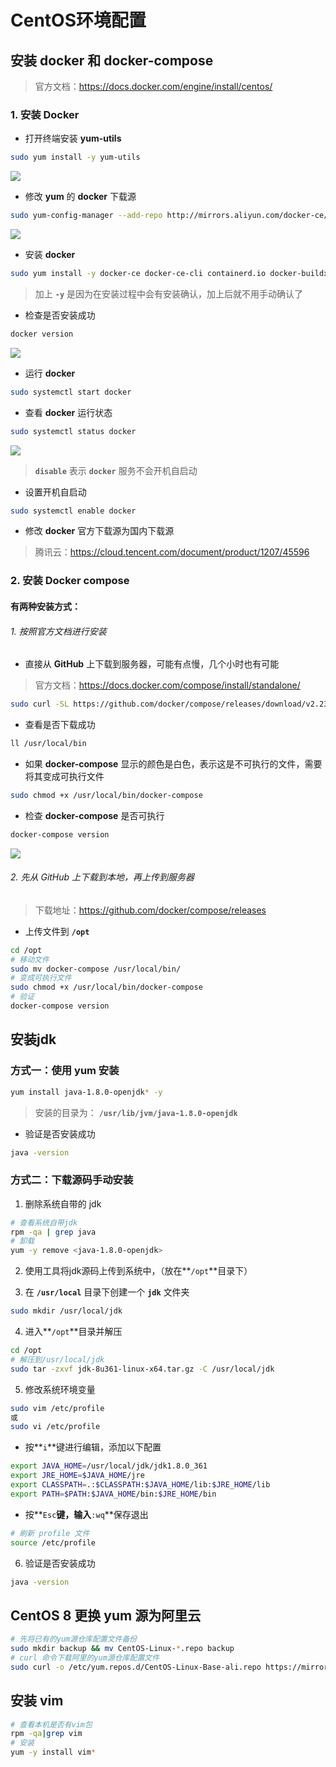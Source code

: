 # CentOS环境配置

##  安装 docker 和 docker-compose

> 官方文档：https://docs.docker.com/engine/install/centos/

### 1. 安装 Docker

- 打开终端安装 **yum-utils**


```bash
sudo yum install -y yum-utils
```

![](https://cdn.jsdelivr.net/gh/L1102/pictures/img/image-202311211511630.png)

- 修改 **yum** 的 **docker** 下载源

 ```bash
sudo yum-config-manager --add-repo http://mirrors.aliyun.com/docker-ce/linux/centos/docker-ce.repo
 ```

![](https://cdn.jsdelivr.net/gh/L1102/pictures/img/image-20231103003038221.png)

- 安装 **docker**

```bash
sudo yum install -y docker-ce docker-ce-cli containerd.io docker-buildx-plugin docker-compose-plugin
```

> 加上 **`-y`** 是因为在安装过程中会有安装确认，加上后就不用手动确认了

- 检查是否安装成功

 ```bash
docker version
 ```

![](https://cdn.jsdelivr.net/gh/L1102/pictures/img/image-20231103003901115.png)

- 运行 **docker**

 ```bash
sudo systemctl start docker
 ```

- 查看 **docker** 运行状态

 ```bash
sudo systemctl status docker
 ```

![](https://cdn.jsdelivr.net/gh/L1102/pictures/img/image-20231103004133571.png)

> **`disable`** 表示 **`docker`** 服务不会开机自启动

- 设置开机自启动

 ```bash
sudo systemctl enable docker
 ```

- 修改 **docker** 官方下载源为国内下载源

> 腾讯云：https://cloud.tencent.com/document/product/1207/45596

### 2. 安装 Docker compose

#### 有两种安装方式：

###### 1. 按照官方文档进行安装

- 直接从 **GitHub** 上下载到服务器，可能有点慢，几个小时也有可能

> 官方文档：https://docs.docker.com/compose/install/standalone/

```bash
sudo curl -SL https://github.com/docker/compose/releases/download/v2.23.3/docker-compose-linux-x86_64 -o /usr/local/bin/docker-compose
```

- 查看是否下载成功

```bash
ll /usr/local/bin
```

- 如果 **docker-compose** 显示的颜色是白色，表示这是不可执行的文件，需要将其变成可执行文件

```bash
sudo chmod +x /usr/local/bin/docker-compose
```

- 检查 **docker-compose** 是否可执行

```bash
docker-compose version
```

![](https://cdn.jsdelivr.net/gh/L1102/pictures/img/image-20231103012208891.png)

###### 2. 先从 GitHub 上下载到本地，再上传到服务器

> 下载地址：https://github.com/docker/compose/releases

- 上传文件到 **`/opt`**

```bash
cd /opt
# 移动文件
sudo mv docker-compose /usr/local/bin/
# 变成可执行文件
sudo chmod +x /usr/local/bin/docker-compose
# 验证
docker-compose version
```

## 安装jdk

### 方式一：使用 yum 安装

```bash
yum install java-1.8.0-openjdk* -y
```

> 安装的目录为： **`/usr/lib/jvm/java-1.8.0-openjdk`**



- 验证是否安装成功

```bash
java -version
```

### 方式二：下载源码手动安装

1. 删除系统自带的 jdk

```bash
# 查看系统自带jdk
rpm -qa | grep java
# 卸载
yum -y remove <java-1.8.0-openjdk>
```

2. 使用工具将jdk源码上传到系统中，（放在**`/opt`**目录下）

3. 在 **`/usr/local`** 目录下创建一个 **`jdk`** 文件夹

```bash
sudo mkdir /usr/local/jdk
```

4. 进入**`/opt`**目录并解压

```bash
cd /opt
# 解压到/usr/local/jdk
sudo tar -zxvf jdk-8u361-linux-x64.tar.gz -C /usr/local/jdk
```

5. 修改系统环境变量

```bash
sudo vim /etc/profile
或
sudo vi /etc/profile
```

- 按**`i`**键进行编辑，添加以下配置

```bash
export JAVA_HOME=/usr/local/jdk/jdk1.8.0_361
export JRE_HOME=$JAVA_HOME/jre
export CLASSPATH=.:$CLASSPATH:$JAVA_HOME/lib:$JRE_HOME/lib
export PATH=$PATH:$JAVA_HOME/bin:$JRE_HOME/bin
```

- 按**`Esc`**键，输入**`:wq`**保存退出

```bash
# 刷新 profile 文件
source /etc/profile
```

6. 验证是否安装成功

```bash
java -version
```

## CentOS 8 更换 yum 源为阿里云

```bash
# 先将已有的yum源仓库配置文件备份
sudo mkdir backup && mv CentOS-Linux-*.repo backup
# curl 命令下载阿里的yum源仓库配置文件
sudo curl -o /etc/yum.repos.d/CentOS-Linux-Base-ali.repo https://mirrors.aliyun.com/repo/Centos-vault-8.5.2111.repo
```

## 安装 **vim**

```bash
# 查看本机是否有vim包
rpm -qa|grep vim
# 安装
yum -y install vim*
```





